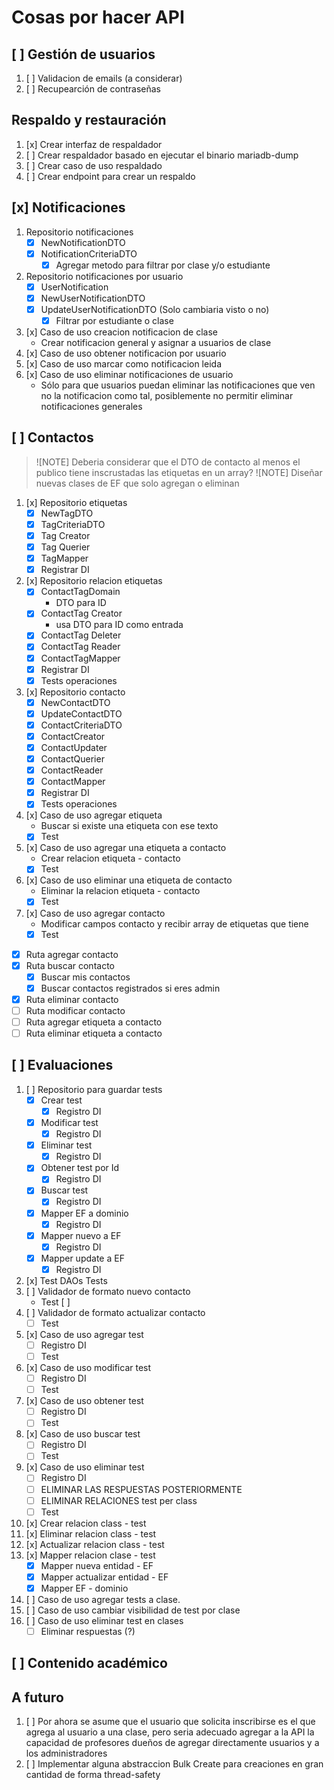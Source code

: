 # Cosas por hacer API

## [ ] Gestión de usuarios

1. [ ] Validacion de emails (a considerar)
2. [ ] Recupearción de contraseñas

## Respaldo y restauración

1. [x] Crear interfaz de respaldador
2. [ ] Crear respaldador basado en ejecutar el binario mariadb-dump
3. [ ] Crear caso de uso respaldado
4. [ ] Crear endpoint para crear un respaldo

## [x] Notificaciones

1. Repositorio notificaciones
   - [x] NewNotificationDTO
   - [x] NotificationCriteriaDTO
     - [x] Agregar metodo para filtrar por clase y/o estudiante
2. Repositorio notificaciones por usuario
   - [x] UserNotification
   - [x] NewUserNotificationDTO
   - [x] UpdateUserNotificationDTO (Solo cambiaria visto o no)
     - [x] Filtrar por estudiante o clase
3. [x] Caso de uso creacion notificacion de clase
   - Crear notificacion general y asignar a usuarios de clase
4. [x] Caso de uso obtener notificacion por usuario
5. [x] Caso de uso marcar como notificacion leida
6. [x] Caso de uso eliminar notificaciones de usuario
   - Sólo para que usuarios puedan eliminar las notificaciones que ven
     no la notificacion como tal, posiblemente no permitir eliminar
     notificaciones generales

## [ ] Contactos

> ![NOTE] Deberia considerar que el DTO de contacto al menos el publico tiene inscrustadas las etiquetas en un array?
> ![NOTE] Diseñar nuevas clases de EF que solo agregan o eliminan

1. [x] Repositorio etiquetas
   - [x] NewTagDTO
   - [x] TagCriteriaDTO
   - [x] Tag Creator
   - [x] Tag Querier
   - [x] TagMapper
   - [x] Registrar DI
2. [x] Repositorio relacion etiquetas
   - [x] ContactTagDomain
     - DTO para ID
   - [x] ContactTag Creator
     - usa DTO para ID como entrada
   - [x] ContactTag Deleter
   - [x] ContactTag Reader
   - [x] ContactTagMapper
   - [x] Registrar DI
   - [x] Tests operaciones
3. [x] Repositorio contacto
   - [x] NewContactDTO
   - [x] UpdateContactDTO
   - [x] ContactCriteriaDTO
   - [x] ContactCreator
   - [x] ContactUpdater
   - [x] ContactQuerier
   - [x] ContactReader
   - [x] ContactMapper
   - [x] Registrar DI
   - [x] Tests operaciones
4. [x] Caso de uso agregar etiqueta
   - Buscar si existe una etiqueta con ese texto
   - [x] Test
5. [x] Caso de uso agregar una etiqueta a contacto
   - Crear relacion etiqueta - contacto
   - [x] Test
6. [x] Caso de uso eliminar una etiqueta de contacto
   - Eliminar la relacion etiqueta - contacto
   - [x] Test
7. [x] Caso de uso agregar contacto
   - Modificar campos contacto y recibir array de etiquetas que tiene
   - [x] Test

- [x] Ruta agregar contacto
- [x] Ruta buscar contacto
  - [x] Buscar mis contactos
  - [x] Buscar contactos registrados si eres admin
- [x] Ruta eliminar contacto
- [ ] Ruta modificar contacto
- [ ] Ruta agregar etiqueta a contacto
- [ ] Ruta eliminar etiqueta a contacto

## [ ] Evaluaciones

1. [ ] Repositorio para guardar tests
   - [x] Crear test
     - [x] Registro DI
   - [x] Modificar test
     - [x] Registro DI
   - [x] Eliminar test
     - [x] Registro DI
   - [x] Obtener test por Id
     - [x] Registro DI
   - [x] Buscar test
     - [x] Registro DI
   - [x] Mapper EF a dominio
     - [x] Registro DI
   - [x] Mapper nuevo a EF
     - [x] Registro DI
   - [x] Mapper update a EF
     - [x] Registro DI
1. [x] Test DAOs Tests
1. [ ] Validador de formato nuevo contacto
   - Test [ ]
1. [ ] Validador de formato actualizar contacto
   - [ ] Test
1. [x] Caso de uso agregar test
   - [ ] Registro DI
   - [ ] Test
1. [x] Caso de uso modificar test
   - [ ] Registro DI
   - [ ] Test
1. [x] Caso de uso obtener test
   - [ ] Registro DI
   - [ ] Test
1. [x] Caso de uso buscar test
   - [ ] Registro DI
   - [ ] Test
1. [x] Caso de uso eliminar test
   - [ ] Registro DI
   - [ ] ELIMINAR LAS RESPUESTAS POSTERIORMENTE
   - [ ] ELIMINAR RELACIONES test per class
   - [ ] Test

1. [x] Crear relacion class - test
1. [x] Eliminar relacion class - test
1. [x] Actualizar relacion class - test
1. [x] Mapper relacion clase - test
   - [x] Mapper nueva entidad - EF
   - [x] Mapper actualizar entidad - EF
   - [x] Mapper EF - dominio
1. [ ] Caso de uso agregar tests a clase.
1. [ ] Caso de uso cambiar visibilidad de test por clase
1. [ ] Caso de uso eliminar test en clases
   - [ ] Eliminar respuestas (?)

## [ ] Contenido académico

## A futuro

1. [ ] Por ahora se asume que el usuario que solicita inscribirse
       es el que agrega al usuario a una clase, pero seria adecuado
       agregar a la API la capacidad de profesores dueños de agregar
       directamente usuarios y a los administradores
2. [ ] Implementar alguna abstraccion Bulk Create para creaciones en
       gran cantidad de forma thread-safety
